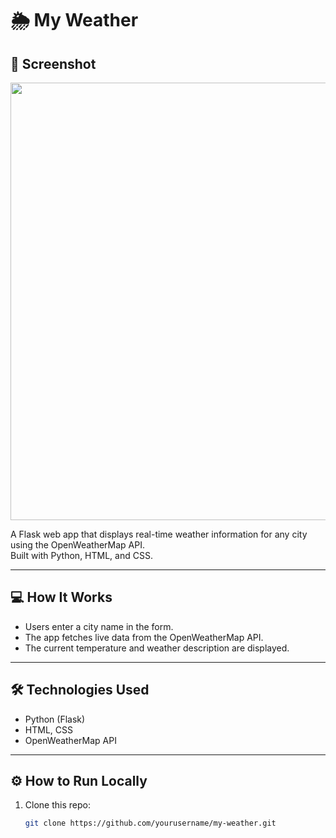 # 🌦️ My Weather

## 📸 Screenshot
<img src="https://github.com/uchennaibe22/My-Weather/blob/main/screenshot.png?raw=true" width="700" />




A  Flask web app that displays real-time weather information for any city using the OpenWeatherMap API.  
Built with Python, HTML, and CSS.

---

## 💻 How It Works
- Users enter a city name in the form.
- The app fetches live data from the OpenWeatherMap API.
- The current temperature and weather description are displayed.

---

## 🛠️ Technologies Used
- Python (Flask)
- HTML, CSS
- OpenWeatherMap API

---

## ⚙️ How to Run Locally

1. Clone this repo:
   ```bash
   git clone https://github.com/yourusername/my-weather.git
